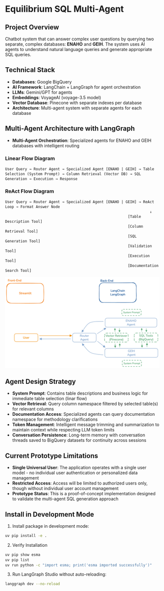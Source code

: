 # Equilibrium SQL Multi-Agent

## Project Overview
Chatbot system that can answer complex user questions by querying two separate, complex databases: **ENAHO** and **GEIH**. The system uses AI agents to understand natural language queries and generate appropriate SQL queries.

## Technical Stack
- **Databases**: Google BigQuery
- **AI Framework**: LangChain + LangGraph for agent orchestration
- **LLMs**: Gemini/GPT for agents
- **Embeddings**: VoyageAI (voyage-3.5 model)
- **Vector Database**: Pinecone with separate indexes per database
- **Architecture**: Multi-agent system with separate agents for each database

## Multi-Agent Architecture with LangGraph
- **Multi-Agent Orchestration**: Specialized agents for ENAHO and GEIH databases with intelligent routing

### Linear Flow Diagram
```
User Query → Router Agent → Specialized Agent [ENAHO | GEIH] → Table Selection (System Prompt) → Column Retrieval (Vector DB) → SQL Generation → Execution → Response
```

### ReAct Flow Diagram
```
User Query → Router Agent → Specialized Agent [ENAHO | GEIH] → ReAct Loop → Format Answer Node
                                                                  ↓
                                                        [Table Description Tool]
                                                        [Column Retrieval Tool]
                                                        [SQL Generation Tool]
                                                        [Validation Tool]
                                                        [Execution Tool]
                                                        [Documentation Search Tool]
```

![](docs/esma-flow-diagram.png)

## Agent Design Strategy
- **System Prompt**: Contains table descriptions and business logic for immediate table selection (linar flow)
- **Vector Retrieval**: Query column namespace filtered by selected table(s) for relevant columns
- **Documentation Access**: Specialized agents can query documentation namespace for methodology clarifications
- **Token Management**: Intelligent message trimming and summarization to maintain context while respecting LLM token limits
- **Conversation Persistence**: Long-term memory with conversation threads saved to BigQuery datasets for continuity across sessions

## Current Prototype Limitations
- **Single Universal User**: The application operates with a single user model - no individual user authentication or personalized data management
- **Restricted Access**: Access will be limited to authorized users only, though without individual user account management
- **Prototype Status**: This is a proof-of-concept implementation designed to validate the multi-agent SQL generation approach

## Install in Development Mode

1. Install package in development mode:

```bash
uv pip install -e .
```

2. Verify Installation

```bash
uv pip show esma
uv pip list
uv run python -c "import esma; print('esma imported successfully')"
```

3. Run LangGraph Studio without auto-reloading:

```bash
langgraph dev --no-reload
```

